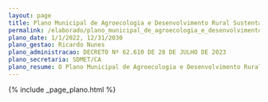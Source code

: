 ```yaml
---
layout: page
title: Plano Municipal de Agroecologia e Desenvolvimento Rural Sustentável e Solidário
permalink: /elaborado/plano_municipal_de_agroecologia_e_desenvolvimento_rural_sustentável_e_solidário
plano_date: 1/1/2022, 12/31/2030
plano_gestao: Ricardo Nunes
plano_administracao: DECRETO Nº 62.610 DE 28 DE JULHO DE 2023
plano_secretaria: SDMET/CA
plano_resume: O Plano Municipal de Agroecologia e Desenvolvimento Rural Sustentável, elaborado em conjunto com o Conselho Municipal de Desenvolvimento Rural Solidário e Sustentável (CMDRSS), é resultado de oficinas temáticas realizadas com agricultores e movimentos sociais em 2018, seguidas por uma consulta pública. O plano visa promover a inclusão econômica e incentivar o crescimento das atividades agroecológicas no município, melhorando as condições de trabalho dos agricultores familiares urbanos e rurais.
---
```

<div>
{% include _page_plano.html %}
</div>
